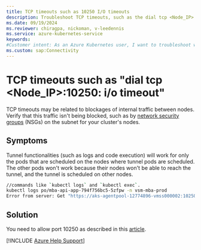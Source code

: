 ```yaml
---
title: TCP timeouts such as 10250 I/O timeouts
description: Troubleshoot TCP timeouts, such as the dial tcp <Node_IP> 10250 i/o timeout error, that occur when you use an Azure Kubernetes Service (AKS) cluster.
ms.date: 09/19/2024
ms.reviewer: chiragpa, nickoman, v-leedennis
ms.service: azure-kubernetes-service
keywords:
#Customer intent: As an Azure Kubernetes user, I want to troubleshoot why I'm receiving TCP timeouts (such as 'dial tcp <Node_IP>:10250: i/o timeout') so that I can use my Azure Kubernetes Service (AKS) cluster successfully.
ms.custom: sap:Connectivity
---
```

# TCP timeouts such as "dial tcp <Node_IP>:10250: i/o timeout"

TCP timeouts may be related to blockages of internal traffic between nodes. Verify that this traffic isn't being blocked, such as by [network security groups](/azure/aks/concepts-security#azure-network-security-groups) (NSGs) on the subnet for your cluster's nodes.

## Symptoms
Tunnel functionalities (such as logs and code execution) will work for only the pods that are scheduled on the nodes where tunnel pods are scheduled. The other pods won't work because their nodes won't be able to reach the tunnel, and the tunnel is scheduled on other nodes.

```bash
//commands like `kubectl logs` and `kubectl exec`.
kubectl logs po/mba-api-app-794f756bc5-5zfpw -n vsm-mba-prod
Error from server: Get "https://aks-agentpool-12774896-vmss000002:10250/containerLogs/vsm-mba-prod/mba-api-app-794f756bc5-5zfpw/technosvc": dial tcp 10.254.40.226:10250: i/o timeout
```
## Solution
You need to allow port 10250 as described in this [article](tunnel-connectivity-issues.md).



[!INCLUDE [Azure Help Support](../../../includes/azure-help-support.md)]
